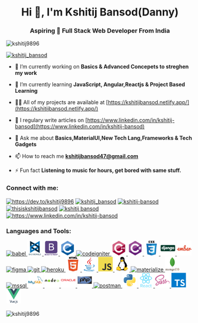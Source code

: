 <h1 align="center">Hi 👋, I'm Kshitij Bansod(Danny)</h1>
<h3 align="center">Aspiring 👋 Full Stack Web Developer From India</h3>

<p align="left"> <img src="https://komarev.com/ghpvc/?username=kshitij9896&label=Profile%20views&color=0e75b6&style=flat" alt="kshitij9896" /> </p>

<p align="left"> <a href="https://twitter.com/kshitij_bansod" target="blank"><img src="https://img.shields.io/twitter/follow/kshitij_bansod?logo=twitter&style=for-the-badge" alt="kshitij_bansod" /></a> </p>

- 🔭 I’m currently working on **Basics & Advanced Concepets to streghen my work**

- 🌱 I’m currently learning **JavaScript, Angular,Reactjs & Project Based Learning**

- 👨‍💻 All of my projects are available at [https://kshitijbansod.netlify.app/](https://kshitijbansod.netlify.app/)

- 📝 I regulary write articles on [https://www.linkedin.com/in/kshitij-bansod](https://www.linkedin.com/in/kshitij-bansod)

- 💬 Ask me about **Basics,MaterialUI,New Tech Lang,Frameworks & Tech Gadgets**

- 📫 How to reach me **kshitijbansod47@gmail.com** 

- ⚡ Fun fact **Listening to music for hours, get bored with same stuff.**


<h3 align="left">Connect with me:</h3>
<p align="left">
<a href="https://dev.to/https://dev.to/kshitij9896" target="blank"><img align="center" style="background-color: white;" src="https://cdn.jsdelivr.net/npm/simple-icons@3.0.1/icons/dev-dot-to.svg" alt="https://dev.to/kshitij9896" height="30" width="40" /></a>
<a href="https://twitter.com/kshitij_bansod" target="blank"><img align="center" src="https://cdn.jsdelivr.net/npm/simple-icons@3.0.1/icons/twitter.svg" alt="kshitij_bansod" height="30" width="40" /></a>
<a href="https://linkedin.com/in/kshitij-bansod" target="blank"><img align="center" src="https://cdn.jsdelivr.net/npm/simple-icons@3.0.1/icons/linkedin.svg" alt="kshitij-bansod" height="30" width="40" /></a>
<a href="https://instagram.com/thisiskshitijbansod" target="blank"><img align="center" src="https://cdn.jsdelivr.net/npm/simple-icons@3.0.1/icons/instagram.svg" alt="thisiskshitijbansod" height="30" width="40" /></a>
<a href="https://www.youtube.com/c/kshitij bansod" target="blank"><img align="center" src="https://cdn.jsdelivr.net/npm/simple-icons@3.0.1/icons/youtube.svg" alt="kshitij bansod" height="30" width="40" /></a>
<a href="https://www.linkedin.com/in/kshitij-bansod" target="blank"><img align="center" src="https://cdn.jsdelivr.net/npm/simple-icons@3.0.1/icons/rss.svg" alt="https://www.linkedin.com/in/kshitij-bansod" height="30" width="40" /></a>
</p>

<h3 align="left">Languages and Tools:</h3>
<p align="left"> 
<a href="https://babeljs.io/" target="_blank"> <img src="https://www.vectorlogo.zone/logos/babeljs/babeljs-icon.svg" alt="babel" width="40" height="40"/> </a> 
<a href="https://backbonejs.org" target="_blank"> <img src="https://raw.githubusercontent.com/devicons/devicon/master/icons/backbonejs/backbonejs-original-wordmark.svg" alt="backbonejs" width="40" height="40"/> </a> <a href="https://getbootstrap.com" target="_blank"> <img src="https://raw.githubusercontent.com/devicons/devicon/master/icons/bootstrap/bootstrap-plain-wordmark.svg" alt="bootstrap" width="40" height="40"/> </a> 
<a href="https://www.cprogramming.com/" target="_blank"> <img src="https://raw.githubusercontent.com/devicons/devicon/master/icons/c/c-original.svg" alt="c" width="40" height="40"/> </a> 
  <a href="https://codeigniter.com" target="_blank"> <img src="https://cdn.worldvectorlogo.com/logos/codeigniter.svg" alt="codeigniter" width="40" height="40"/> </a>
  <a href="https://www.w3schools.com/cpp/" target="_blank"> <img src="https://raw.githubusercontent.com/devicons/devicon/master/icons/cplusplus/cplusplus-original.svg" alt="cplusplus" width="40" height="40"/> </a> 
<a href="https://www.w3schools.com/cs/" target="_blank"> <img src="https://raw.githubusercontent.com/devicons/devicon/master/icons/csharp/csharp-original.svg" alt="csharp" width="40" height="40"/> </a> 
<a href="https://www.w3schools.com/css/" target="_blank"> <img src="https://raw.githubusercontent.com/devicons/devicon/master/icons/css3/css3-original-wordmark.svg" alt="css3" width="40" height="40"/> </a> 
<a href="https://www.djangoproject.com/" target="_blank"> <img src="https://raw.githubusercontent.com/devicons/devicon/master/icons/django/django-original.svg" alt="django" width="40" height="40"/> </a> 
<a href="https://emberjs.com/" target="_blank"> <img src="https://raw.githubusercontent.com/devicons/devicon/master/icons/ember/ember-original-wordmark.svg" alt="ember" width="40" height="40"/> </a> 
  <a href="https://www.figma.com/" target="_blank"> <img src="https://www.vectorlogo.zone/logos/figma/figma-icon.svg" alt="figma" width="40" height="40"/> </a> 
  <a href="https://git-scm.com/" target="_blank"> <img src="https://www.vectorlogo.zone/logos/git-scm/git-scm-icon.svg" alt="git" width="40" height="40"/> </a>
  <a href="https://heroku.com" target="_blank"> <img src="https://www.vectorlogo.zone/logos/heroku/heroku-icon.svg" alt="heroku" width="40" height="40"/> </a>
  <a href="https://www.w3.org/html/" target="_blank"> <img src="https://raw.githubusercontent.com/devicons/devicon/master/icons/html5/html5-original-wordmark.svg" alt="html5" width="40" height="40"/> </a>
  <a href="https://www.java.com" target="_blank"> <img src="https://raw.githubusercontent.com/devicons/devicon/master/icons/java/java-original.svg" alt="java" width="40" height="40"/> </a>
 <a href="https://developer.mozilla.org/en-US/docs/Web/JavaScript" target="_blank"> <img src="https://raw.githubusercontent.com/devicons/devicon/master/icons/javascript/javascript-original.svg" alt="javascript" width="40" height="40"/> </a>
  <a href="https://www.linux.org/" target="_blank"> <img src="https://raw.githubusercontent.com/devicons/devicon/master/icons/linux/linux-original.svg" alt="linux" width="40" height="40"/> </a> 
  <a href="https://materializecss.com/" target="_blank"> <img src="https://raw.githubusercontent.com/prplx/svg-logos/5585531d45d294869c4eaab4d7cf2e9c167710a9/svg/materialize.svg" alt="materialize" width="40" height="40"/> </a>
  <a href="https://www.mongodb.com/" target="_blank"> <img src="https://raw.githubusercontent.com/devicons/devicon/master/icons/mongodb/mongodb-original-wordmark.svg" alt="mongodb" width="40" height="40"/> </a>
  <a href="https://www.microsoft.com/en-us/sql-server" target="_blank"> <img src="https://cdn.worldvectorlogo.com/logos/microsoft-sql-server.svg" alt="mssql" width="40" height="40"/> </a> 
  <a href="https://www.mysql.com/" target="_blank"> <img src="https://raw.githubusercontent.com/devicons/devicon/master/icons/mysql/mysql-original-wordmark.svg" alt="mysql" width="40" height="40"/> </a> 
  <a href="https://nodejs.org" target="_blank"> <img src="https://raw.githubusercontent.com/devicons/devicon/master/icons/nodejs/nodejs-original-wordmark.svg" alt="nodejs" width="40" height="40"/> </a>
  <a href="https://www.oracle.com/" target="_blank"> <img src="https://raw.githubusercontent.com/devicons/devicon/master/icons/oracle/oracle-original.svg" alt="oracle" width="40" height="40"/> </a> <a href="https://www.php.net" target="_blank"> <img src="https://raw.githubusercontent.com/devicons/devicon/master/icons/php/php-original.svg" alt="php" width="40" height="40"/> </a>
  <a href="https://postman.com" target="_blank"> <img src="https://www.vectorlogo.zone/logos/getpostman/getpostman-icon.svg" alt="postman" width="40" height="40"/> </a> 
  <a href="https://www.python.org" target="_blank"> <img src="https://raw.githubusercontent.com/devicons/devicon/master/icons/python/python-original.svg" alt="python" width="40" height="40"/> </a> <a href="https://reactjs.org/" target="_blank"> <img src="https://raw.githubusercontent.com/devicons/devicon/master/icons/react/react-original-wordmark.svg" alt="react" width="40" height="40"/> </a> 
  <a href="https://sass-lang.com" target="_blank"> <img src="https://raw.githubusercontent.com/devicons/devicon/master/icons/sass/sass-original.svg" alt="sass" width="40" height="40"/> </a> 
<a href="https://www.typescriptlang.org/" target="_blank"> <img src="https://raw.githubusercontent.com/devicons/devicon/master/icons/typescript/typescript-original.svg" alt="typescript" width="40" height="40"/> </a>
  <a href="https://vuejs.org/" target="_blank"> <img src="https://raw.githubusercontent.com/devicons/devicon/master/icons/vuejs/vuejs-original-wordmark.svg" alt="vuejs" width="40" height="40"/> </a> </p>
<p><img align="center" src="https://github-readme-stats.vercel.app/api/top-langs?username=kshitij9896&show_icons=true&locale=en&layout=compact" alt="kshitij9896" /></p>
